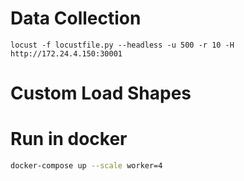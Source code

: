 # Data Collection

```
locust -f locustfile.py --headless -u 500 -r 10 -H http://172.24.4.150:30001
```

# Custom Load Shapes

[](https://docs.locust.io/en/stable/custom-load-shape.html)


# Run in docker

```bash
docker-compose up --scale worker=4
```
